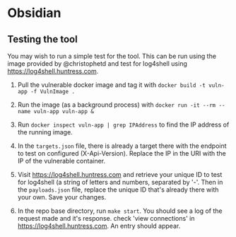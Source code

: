# Obsidian

## Testing the tool

You may wish to run a simple test for the tool. This can be run using the image provided by @christophetd and test for log4shell using https://log4shell.huntress.com.

1. Pull the vulnerable docker image and tag it with `docker build -t vuln-app -f VulnImage .`

2. Run the image (as a background process) with `docker run -it --rm --name vuln-app vuln-app &`

3. Run `docker inspect vuln-app | grep IPAddress` to find the IP address of the running image.

4. In the `targets.json` file, there is already a target there with the endpoint to test on configured (X-Api-Version). Replace the IP in the URI with the IP of the vulnerable container.

5. Visit https://log4shell.huntress.com and retrieve your unique ID to test for log4shell (a string of letters and numbers, separated by '-'. Then in the `payloads.json` file, replace the unique ID that's already there with your own. Save your changes.

6. In the repo base directory, run `make start`. You should see a log of the request made and it's response. check 'view connections' in https://log4shell.huntress.com. An entry should appear.


